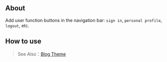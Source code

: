 ## About

Add user function buttons in the navigation bar: `sign in`, `personal profile`, `logout`, etc.

## How to use

> See Also：[Blog Theme](https://github.com/zhennann/cabloy-module-api-cms-themeblog)
